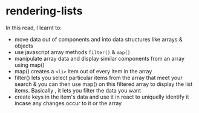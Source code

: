 # rendering-lists

In this read, I learnt to:
- move data out of components and into data structures like arrays & objects
- use javascript array methods `filter()` & `map()` 
- manipulate array data and display similar components from an array using map()
- map() creates a `<li>` item out of every item in the array
- filter() lets you select particular items from the array that meet your search & you can then use map() on this filtered array to display the list items. Basically , it lets you filter the data you want
- create keys in the item's data and use it in react to uniquelly identify it incase any changes occur to it or the array